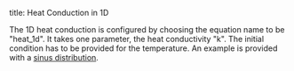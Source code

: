 title: Heat Conduction in 1D

The 1D heat conduction is configured by choosing the equation name to be
"heat_1d".
It takes one parameter, the heat conductivity "k".
The initial condition has to be provided for the temperature.
An example is provided with a [sinus distribution](sinus_temperature).
